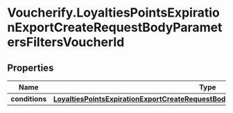 # Voucherify.LoyaltiesPointsExpirationExportCreateRequestBodyParametersFiltersVoucherId

## Properties

Name | Type | Description | Notes
------------ | ------------- | ------------- | -------------
**conditions** | [**LoyaltiesPointsExpirationExportCreateRequestBodyParametersFiltersVoucherIdConditions**](LoyaltiesPointsExpirationExportCreateRequestBodyParametersFiltersVoucherIdConditions.md) |  | [optional] 


